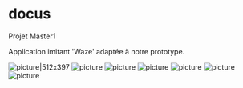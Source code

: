# docus
Projet Master1

Application imitant 'Waze' adaptée à notre prototype. 

![picture|512x397](images/home.jpg)
![picture](images/recherche.jpg)
![picture](images/mouvement.jpg)
![picture](images/pins.jpg)
![picture](images/pins2.jpg)
![picture](images/itinéraire.jpg)
![picture](images/projet.png)




